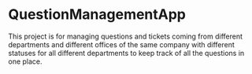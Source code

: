 # QuestionManagementApp
This project is for managing questions and tickets coming from different departments and different offices of the same company with different statuses for all different departments to keep track of all the questions in one place.
